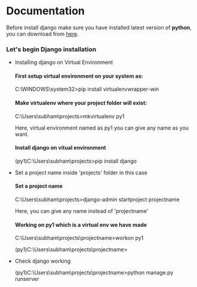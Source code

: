<!DOCTYPE html>
<html lang="en">
<head>
    <meta charset="UTF-8">
    <meta name="viewport" content="width=device-width, initial-scale=1.0">
    <meta http-equiv="X-UA-Compatible" content="ie=edge">
</head>
<body>
    <h1>Documentation</h1>
    <p>Before install django make sure you have installed latest version of <b>python</b>, you can download from <a href="https://www.python.org/downloads/" target="_blank">here</a>.</p>
<h3>Let's begin Django installation</h3>
<nav>
    <ul>
        <li>Installing django on Virtual Environment </li>
        <h4>First setup virtual environment on your system as:</h4>
        <p>C:\WINDOWS\system32>pip install virtualenvwrapper-win</p>
        <h4>Make virtualenv where your project folder will exist: </h4>
        <p>C:\Users\subham\projects>mkvirtualenv py1</p>
        <p>Here, virtual environment named as py1 you can give any name as you want.</p>
        <h4>Install django on vitual environment</h4>
        <p>(py1)C:\Users\subham\projects>pip install django</p>
        <li>Set a project name inside 'projects' folder in this case</li>
        <h4>Set a project name</h4>
        <p>C:\Users\subham\projects>django-admin startproject projectname</p>
        <p>Here, you can give any name instead of 'projectname'</p>
        <h4>Working on py1 which is a virtual env we have made</h4>
        <p>C:\Users\subham\projects\projectname>workon py1</p>
        <p>(py1)C:\Users\subham\projects\projectname></p>
        <li>Check django working</li>
        <p>(py1)C:\Users\subham\projects\projectname>python manage.py runserver</p>
    </ul>
</nav>
</body>
</html>
